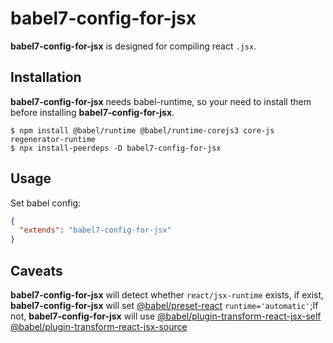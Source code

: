 # babel7-config-for-jsx

**babel7-config-for-jsx** is designed for compiling react `.jsx`. 

## Installation

**babel7-config-for-jsx** needs babel-runtime, so your need to install them before installing **babel7-config-for-jsx**.

```shell
$ npm install @babel/runtime @babel/runtime-corejs3 core-js regenerator-runtime
$ npx install-peerdeps -D babel7-config-for-jsx
```

## Usage

Set babel config:

```json
{
  "extends": "babel7-config-for-jsx"
}
```


## Caveats

**babel7-config-for-jsx** will detect whether `react/jsx-runtime` exists, if exist, **babel7-config-for-jsx** will set [@babel/preset-react](https://babeljs.io/docs/en/babel-preset-react) `runtime='automatic'`;If not, **babel7-config-for-jsx** will use [@babel/plugin-transform-react-jsx-self](https://babeljs.io/docs/en/babel-plugin-transform-react-jsx-self)
[@babel/plugin-transform-react-jsx-source](@babel/plugin-transform-react-jsx-source)
